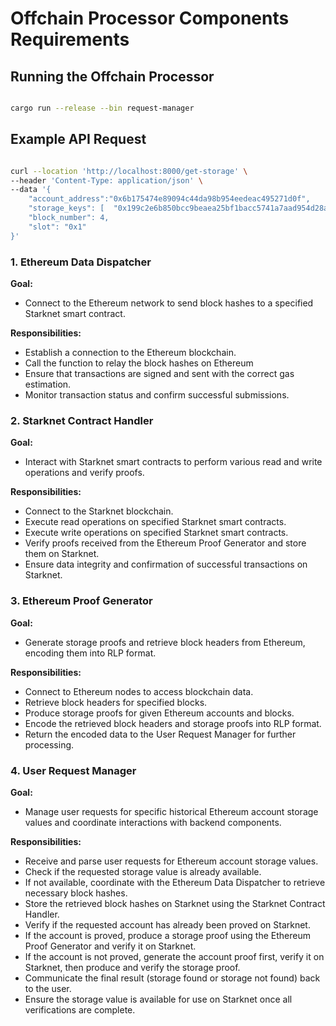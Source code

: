 # Offchain Processor Components Requirements

## Running the Offchain Processor
```bash

cargo run --release --bin request-manager

```

## Example API Request

```bash

curl --location 'http://localhost:8000/get-storage' \
--header 'Content-Type: application/json' \
--data '{
	"account_address":"0x6b175474e89094c44da98b954eedeac495271d0f",
    "storage_keys": [  "0x199c2e6b850bcc9beaea25bf1bacc5741a7aad954d28af9b23f4b53f5404937b" ],
    "block_number": 4,
    "slot": "0x1"
}'

```

### 1. Ethereum Data Dispatcher

**Goal:**

- Connect to the Ethereum network to send block hashes to a specified Starknet smart contract.

**Responsibilities:**

- Establish a connection to the Ethereum blockchain.
- Call the  function to relay the block hashes on Ethereum
- Ensure that transactions are signed and sent with the correct gas estimation.
- Monitor transaction status and confirm successful submissions.

### 2. Starknet Contract Handler

**Goal:**

- Interact with Starknet smart contracts to perform various read and write operations and verify proofs.

**Responsibilities:**

- Connect to the Starknet blockchain.
- Execute read operations on specified Starknet smart contracts.
- Execute write operations on specified Starknet smart contracts.
- Verify proofs received from the Ethereum Proof Generator and store them on Starknet.
- Ensure data integrity and confirmation of successful transactions on Starknet.

### 3. Ethereum Proof Generator

**Goal:**

- Generate storage proofs and retrieve block headers from Ethereum, encoding them into RLP format.

**Responsibilities:**

- Connect to Ethereum nodes to access blockchain data.
- Retrieve block headers for specified blocks.
- Produce storage proofs for given Ethereum accounts and blocks.
- Encode the retrieved block headers and storage proofs into RLP format.
- Return the encoded data to the User Request Manager for further processing.

### 4. User Request Manager

**Goal:**

- Manage user requests for specific historical Ethereum account storage values and coordinate interactions with backend components.

**Responsibilities:**

- Receive and parse user requests for Ethereum account storage values.
- Check if the requested storage value is already available.
- If not available, coordinate with the Ethereum Data Dispatcher to retrieve necessary block hashes.
- Store the retrieved block hashes on Starknet using the Starknet Contract Handler.
- Verify if the requested account has already been proved on Starknet.
- If the account is proved, produce a storage proof using the Ethereum Proof Generator and verify it on Starknet.
- If the account is not proved, generate the account proof first, verify it on Starknet, then produce and verify the storage proof.
- Communicate the final result (storage found or storage not found) back to the user.
- Ensure the storage value is available for use on Starknet once all verifications are complete.
